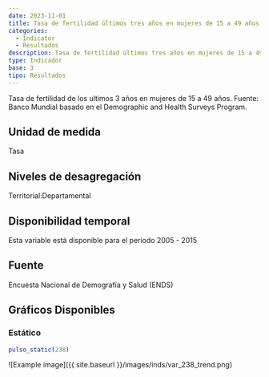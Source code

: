 ```yaml
---
date: 2023-11-01
title: Tasa de fertilidad últimos tres años en mujeres de 15 a 49 años
categories:
  - Indicator
  - Resultados
description: Tasa de fertilidad últimos tres años en mujeres de 15 a 49 años
type: Indicador
base: 3
tipo: Resultados
--- 
```


Tasa de fertilidad de los ultimos 3 años en mujeres de 15 a 49 años.
Fuente: Banco Mundial basado en el Demographic and Health Surveys Program.

## Unidad de medida
Tasa

## Niveles de desagregación
Territorial:Departamental

## Disponibilidad temporal
Esta variable está disponible para el periodo 2005 - 2015

## Fuente
Encuesta Nacional de Demografía y Salud (ENDS)

## Gráficos Disponibles

### Estático

``` R
pulso_static(238)
```

![Example image]({{ site.baseurl }}/images/inds/var_238_trend.png)